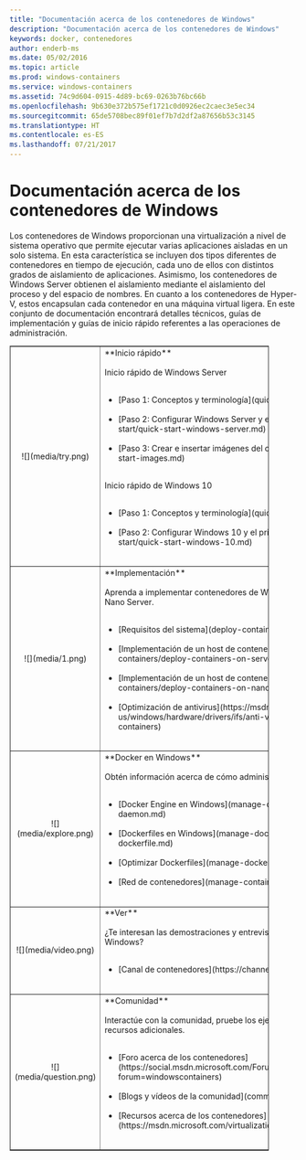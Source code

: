 ```yaml
---
title: "Documentación acerca de los contenedores de Windows"
description: "Documentación acerca de los contenedores de Windows"
keywords: docker, contenedores
author: enderb-ms
ms.date: 05/02/2016
ms.topic: article
ms.prod: windows-containers
ms.service: windows-containers
ms.assetid: 74c9d604-0915-4d89-bc69-0263b76bc66b
ms.openlocfilehash: 9b630e372b575ef1721c0d0926ec2caec3e5ec34
ms.sourcegitcommit: 65de5708bec89f01ef7b7d2df2a87656b53c3145
ms.translationtype: HT
ms.contentlocale: es-ES
ms.lasthandoff: 07/21/2017
---
```

# Documentación acerca de los contenedores de Windows

Los contenedores de Windows proporcionan una virtualización a nivel de sistema operativo que permite ejecutar varias aplicaciones aisladas en un solo sistema. En esta característica se incluyen dos tipos diferentes de contenedores en tiempo de ejecución, cada uno de ellos con distintos grados de aislamiento de aplicaciones. Asimismo, los contenedores de Windows Server obtienen el aislamiento mediante el aislamiento del proceso y del espacio de nombres. En cuanto a los contenedores de Hyper-V, estos encapsulan cada contenedor en una máquina virtual ligera. En este conjunto de documentación encontrará detalles técnicos, guías de implementación y guías de inicio rápido referentes a las operaciones de administración.

<table border="1" style="background-color:FFFFCC;border-collapse:collapse;border:1px solid FFCC00;color:000000;width:90%" cellpadding="25" cellspacing="5">
<tr>
<td ><center>![](media/try.png)</center></td>
<td>**Inicio rápido**<br /><br />
Inicio rápido de Windows Server<br /><br />
<ul>
<li>[Paso 1: Conceptos y terminología](quick-start/index.md)<br /><br /></li>
<li>[Paso 2: Configurar Windows Server y el primer contenedor](quick-start/quick-start-windows-server.md)<br /><br /></li>
<li>[Paso 3: Crear e insertar imágenes del contenedor](quick-start/quick-start-images.md)<br /><br /></li>
</ul>
Inicio rápido de Windows 10<br /><br />
<ul>
<li>[Paso 1: Conceptos y terminología](quick-start/index.md)<br /><br /></li>
<li>[Paso 2: Configurar Windows 10 y el primer contenedor](quick-start/quick-start-windows-10.md)<br /><br /></li>
</ul>
</td>
</tr>
<tr>
<td ><center>![](media/1.png)</center></td>
<td>**Implementación**<br /><br />
Aprenda a implementar contenedores de Windows en Windows Server 2016 y Nano Server.<br /><br />
<ul>
<li>[Requisitos del sistema](deploy-containers/system-requirements.md)<br /><br /></li>
<li>[Implementación de un host de contenedor: Windows Server](deploy-containers/deploy-containers-on-server.md)<br /><br /></li>
<li>[Implementación de un host de contenedor: Nano Server](deploy-containers/deploy-containers-on-nano.md)<br /><br /></li>
<li>[Optimización de antivirus](https://msdn.microsoft.com/en-us/windows/hardware/drivers/ifs/anti-virus-optimization-for-windows-containers)<br /><br /></li>
</ul>
</td>
</tr>

<tr>
<td ><center>![](media/explore.png)</center></td>
<td>**Docker en Windows**<br /><br />
Obtén información acerca de cómo administrar Docker en Windows.<br /><br />
<ul>
<li>[Docker Engine en Windows](manage-docker/configure-docker-daemon.md)<br /><br /></li>
<li>[Dockerfiles en Windows](manage-docker/manage-windows-dockerfile.md)<br /><br /></li>
<li>[Optimizar Dockerfiles](manage-docker/optimize-windows-dockerfile.md)<br /><br /></li>
<li>[Red de contenedores](manage-containers/container-networking.md)<br /><br /></li>
</ul>
</td>
</tr>

<tr>
<td ><center>![](media/video.png)</center></td>
<td>**Ver**<br /><br />
¿Te interesan las demostraciones y entrevistas del equipo de contenedor de Windows?<br /><br />
<ul>
<li>[Canal de contenedores](https://channel9.msdn.com/Blogs/containers)</li>
</ul>
<br />
</td>
</tr>

<tr>
<td ><center>![](media/question.png)</center></td>
<td>**Comunidad**<br /><br />
Interactúe con la comunidad, pruebe los ejemplos que le ofrecemos y busque recursos adicionales.<br /><br />
<ul>
<li>[Foro acerca de los contenedores](https://social.msdn.microsoft.com/Forums/en-US/home?forum=windowscontainers)<br /><br /></li>
<li>[Blogs y vídeos de la comunidad](communitylinks.md)<br /><br /></li>
<li>[Recursos acerca de los contenedores](https://msdn.microsoft.com/virtualization/community/community_overview)<br /><br /></li>
</ul>
</td>
</tr>
</table>
